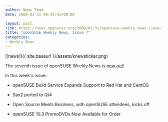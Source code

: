 ```yaml
---
author: News Team
date: 2008-01-31 08:43:41+00:00

layout: post
link: https://news.opensuse.org/2008/01/31/opensuse-weekly-news-issue-7/
title: "openSUSE Weekly News, Issue 7"
categories:
- Weekly News
---
```



![news]({{ site.baseurl }}/assets/knewsticker.png)

The seventh issue of openSUSE Weekly News is [now out](http://en.opensuse.org/OpenSUSE_Weekly_News/7)! 

In this week's issue:



   
  * openSUSE Build Service Expands Support to Red Hat and CentOS

   
  * Sax2 ported to Qt4

   
  * Open Source Meets Business, with openSUSE attendees, kicks off

   
  * openSUSE 10.3 PromoDVDs Now Available for Order


		
